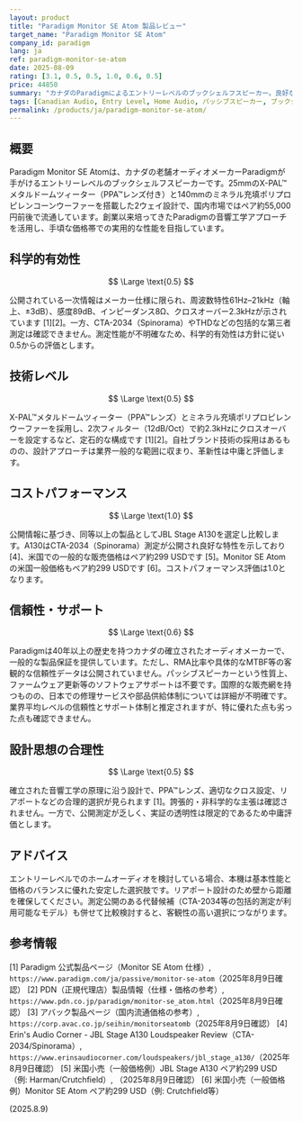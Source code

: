 ```yaml
---
layout: product
title: "Paradigm Monitor SE Atom 製品レビュー"
target_name: "Paradigm Monitor SE Atom"
company_id: paradigm
lang: ja
ref: paradigm-monitor-se-atom
date: 2025-08-09
rating: [3.1, 0.5, 0.5, 1.0, 0.6, 0.5]
price: 44850
summary: "カナダのParadigmによるエントリーレベルのブックシェルフスピーカー。良好な音響設計と手頃な価格が特徴だが、測定性能と技術レベルは平均的"
tags: [Canadian Audio, Entry Level, Home Audio, パッシブスピーカー, ブックシェルフスピーカー]
permalink: /products/ja/paradigm-monitor-se-atom/
---
```

## 概要

Paradigm Monitor SE Atomは、カナダの老舗オーディオメーカーParadigmが手がけるエントリーレベルのブックシェルフスピーカーです。25mmのX-PAL™メタルドームツィーター（PPA™レンズ付き）と140mmのミネラル充填ポリプロピレンコーンウーファーを搭載した2ウェイ設計で、国内市場ではペア約55,000円前後で流通しています。創業以来培ってきたParadigmの音響工学アプローチを活用し、手頃な価格帯での実用的な性能を目指しています。

## 科学的有効性

$$ \Large \text{0.5} $$

公開されている一次情報はメーカー仕様に限られ、周波数特性61Hz–21kHz（軸上、±3dB）、感度89dB、インピーダンス8Ω、クロスオーバー2.3kHzが示されています [1][2]。一方、CTA-2034（Spinorama）やTHDなどの包括的な第三者測定は確認できません。測定性能が不明確なため、科学的有効性は方針に従い0.5からの評価とします。

## 技術レベル

$$ \Large \text{0.5} $$

X-PAL™メタルドームツィーター（PPA™レンズ）とミネラル充填ポリプロピレンウーファーを採用し、2次フィルター（12dB/Oct）で約2.3kHzにクロスオーバーを設定するなど、定石的な構成です [1][2]。自社ブランド技術の採用はあるものの、設計アプローチは業界一般的な範囲に収まり、革新性は中庸と評価します。

## コストパフォーマンス

$$ \Large \text{1.0} $$

公開情報に基づき、同等以上の製品としてJBL Stage A130を選定し比較します。A130はCTA-2034（Spinorama）測定が公開され良好な特性を示しており [4]、米国での一般的な販売価格はペア約299 USDです [5]。Monitor SE Atomの米国一般価格もペア約299 USDです [6]。コストパフォーマンス評価は1.0となります。

## 信頼性・サポート

$$ \Large \text{0.6} $$

Paradigmは40年以上の歴史を持つカナダの確立されたオーディオメーカーで、一般的な製品保証を提供しています。ただし、RMA比率や具体的なMTBF等の客観的な信頼性データは公開されていません。パッシブスピーカーという性質上、ファームウェア更新等のソフトウェアサポートは不要です。国際的な販売網を持つものの、日本での修理サービスや部品供給体制については詳細が不明確です。業界平均レベルの信頼性とサポート体制と推定されますが、特に優れた点も劣った点も確認できません。

## 設計思想の合理性

$$ \Large \text{0.5} $$

確立された音響工学の原理に沿う設計で、PPA™レンズ、適切なクロス設定、リアポートなどの合理的選択が見られます [1]。誇張的・非科学的な主張は確認されません。一方で、公開測定が乏しく、実証の透明性は限定的であるため中庸評価とします。

## アドバイス

エントリーレベルでのホームオーディオを検討している場合、本機は基本性能と価格のバランスに優れた安定した選択肢です。リアポート設計のため壁から距離を確保してください。測定公開のある代替候補（CTA-2034等の包括的測定が利用可能なモデル）も併せて比較検討すると、客観性の高い選択につながります。

## 参考情報

[1] Paradigm 公式製品ページ（Monitor SE Atom 仕様）, `https://www.paradigm.com/ja/passive/monitor-se-atom`（2025年8月9日確認）
[2] PDN（正規代理店）製品情報（仕様・価格の参考）, `https://www.pdn.co.jp/paradigm/monitor-se_atom.html`（2025年8月9日確認）
[3] アバック製品ページ（国内流通価格の参考）, `https://corp.avac.co.jp/seihin/monitorseatomb`（2025年8月9日確認）
[4] Erin's Audio Corner - JBL Stage A130 Loudspeaker Review（CTA-2034/Spinorama）, `https://www.erinsaudiocorner.com/loudspeakers/jbl_stage_a130/`（2025年8月9日確認）
[5] 米国小売（一般価格例）JBL Stage A130 ペア約299 USD（例: Harman/Crutchfield）, （2025年8月9日確認）
[6] 米国小売（一般価格例）Monitor SE Atom ペア約299 USD（例: Crutchfield等）

(2025.8.9)